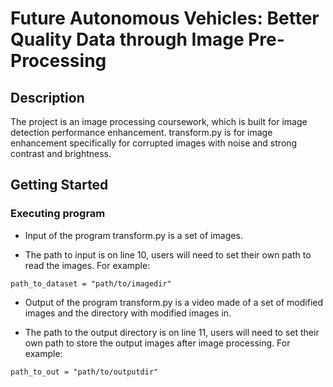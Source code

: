 # Future Autonomous Vehicles: Better Quality Data through Image Pre-Processing


## Description

The project is an image processing coursework, which is built for image detection performance enhancement. 
transform.py is for image enhancement specifically for corrupted images with noise and strong contrast and brightness.

## Getting Started


### Executing program

* Input of the program transform.py is a set of images.

* The path to input is on line 10, users will need to set their own path to read the images. For example:

```
path_to_dataset = "path/to/imagedir"
```

* Output of the program transform.py is a video made of a set of modified images and the directory with modified images in. 

* The path to the output directory is on line 11, users will need to set their own path to store the output images after image processing. For example:
```
path_to_out = "path/to/outputdir"
```


